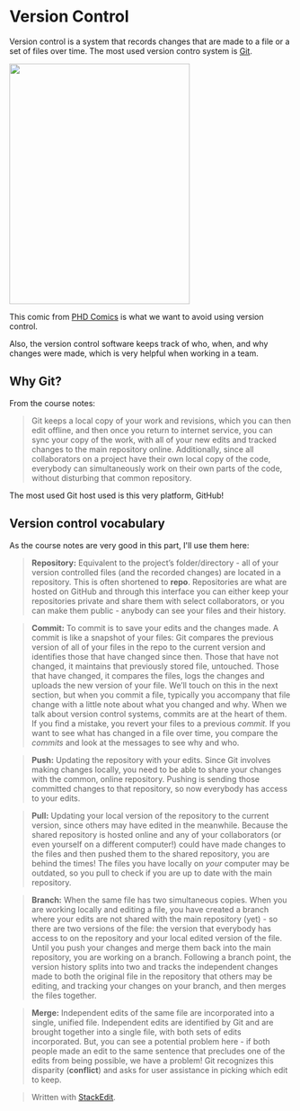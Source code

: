 
# Version Control

Version control is a system that records changes that are made to a file or a set of files over time. The most used version contro system is [Git](https://git-scm.com/).

<img src="http://phdcomics.com/comics/archive/phd101212s.gif" height="428" width="321">

This comic from [PHD Comics](http://phdcomics.com/comics/archive.php?comicid=1531) is what we want to avoid using version control.

Also, the version control software keeps track of who, when, and why changes were made, which is very helpful when working in a team.

## Why Git?

From the course notes:
> Git keeps a local copy of your work and revisions, which you can then edit offline, and then once you return to internet service, you can sync your copy of the work, with all of your new edits and tracked changes to the main repository online. Additionally, since all collaborators on a project have their own local copy of the code, everybody can simultaneously work on their own parts of the code, without disturbing that common repository.

The most used Git host used is this very platform, GitHub!

## Version control vocabulary

As the course notes are very good in this part, I'll use them here:

> **Repository:**  Equivalent to the project’s folder/directory - all of your version controlled files (and the recorded changes) are located in a repository. This is often shortened to  **repo**. Repositories are what are hosted on GitHub and through this interface you can either keep your repositories private and share them with select collaborators, or you can make them public - anybody can see your files and their history.

> **Commit:**  To commit is to save your edits and the changes made. A commit is like a snapshot of your files: Git compares the previous version of all of your files in the repo to the current version and identifies those that have changed since then. Those that have not changed, it maintains that previously stored file, untouched. Those that have changed, it compares the files, logs the changes and uploads the new version of your file. We’ll touch on this in the next section, but when you commit a file, typically you accompany that file change with a little note about what you changed and why.
When we talk about version control systems, commits are at the heart of them. If you find a mistake, you revert your files to a previous  _commit._  If you want to see what has changed in a file over time, you compare the  _commits_  and look at the messages to see why and who.

> **Push:**  Updating the repository with your edits. Since Git involves making changes locally, you need to be able to share your changes with the common, online repository. Pushing is sending those committed changes to that repository, so now everybody has access to your edits.

> **Pull:**  Updating your local version of the repository to the current version, since others may have edited in the meanwhile. Because the shared repository is hosted online and any of your collaborators (or even yourself on a different computer!) could have made changes to the files and then pushed them to the shared repository, you are behind the times! The files you have locally on  _your_  computer may be outdated, so you pull to check if you are up to date with the main repository.

> **Branch:**  When the same file has two simultaneous copies. When you are working locally and editing a file, you have created a branch where your edits are not shared with the main repository (yet) - so there are two versions of the file: the version that everybody has access to on the repository and your local edited version of the file. Until you push your changes and merge them back into the main repository, you are working on a branch. Following a branch point, the version history splits into two and tracks the independent changes made to both the original file in the repository that others may be editing, and tracking your changes on your branch, and then merges the files together.

> **Merge:**  Independent edits of the same file are incorporated into a single, unified file. Independent edits are identified by Git and are brought together into a single file, with both sets of edits incorporated. But, you can see a potential problem here - if both people made an edit to the same sentence that precludes one of the edits from being possible, we have a problem! Git recognizes this disparity (**conflict**) and asks for user assistance in picking which edit to keep.

> Written with [StackEdit](https://stackedit.io/).
<!--stackedit_data:
eyJoaXN0b3J5IjpbLTExMDE2MjQ0MDIsLTYxMDY1MjE0NF19
-->